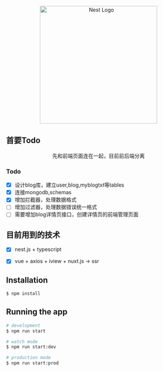 <p align="center">
  <a href="http://nestjs.com/" target="blank"><img src="https://nestjs.com/img/logo_text.svg" width="320" alt="Nest Logo" /></a>
</p>

## 首要Todo
<p align="center">先和前端页面连在一起，目前前后端分离</p>


### Todo 
* [x] 设计blog库，建立user,blog,myblogtxt等tables
* [x] 连接mongodb,schemas
* [x] 增加拦截器，处理数据格式
* [ ] 增加过滤器，处理数据错误统一格式
* [ ] 需要增加blog详情页接口，创建详情页的前端管理页面

## 目前用到的技术
* [x] nest.js + typescript
* [x] vue + axios + iview + nuxt.js -> ssr


## Installation

```bash
$ npm install
```

## Running the app

```bash
# development
$ npm run start

# watch mode
$ npm run start:dev

# production mode
$ npm run start:prod
```
